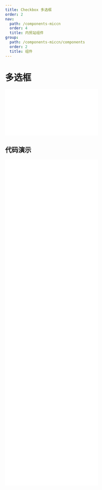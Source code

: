 ```yaml
---
title: Checkbox 多选框
order: 2
nav:
  path: /components-miccn
  order: 4
  title: 内贸站组件
group:
  path: /components-miccn/components
  order: 2
  title: 组件
---
```


# 多选框

<div>
<embed src="@docs-common/checkbox/index.md"></embed>
</div>
        
## 代码演示

<Row gutter=8>

  <Col span=12>
    
  <div class="code-box"><embed src="@abiz-rc-miccn/checkbox/demo/basic-checkbox-miccn.md"></embed></div>
          
  <div class="code-box"><embed src="@abiz-rc-miccn/checkbox/demo/controller-checkbox-miccn.md"></embed></div>
          
  <div class="code-box"><embed src="@abiz-rc-miccn/checkbox/demo/check-all-checkbox-miccn.md"></embed></div>
          
  </Col>
          
  <Col span=12>
    
  <div class="code-box"><embed src="@abiz-rc-miccn/checkbox/demo/disabled-checkbox-miccn.md"></embed></div>
          
  <div class="code-box"><embed src="@abiz-rc-miccn/checkbox/demo/group-checkbox-miccn.md"></embed></div>
          
  <div class="code-box"><embed src="@abiz-rc-miccn/checkbox/demo/layout-checkbox-miccn.md"></embed></div>
          
  </Col>
          
</Row>
        
<div><embed src="@docs-common/checkbox/index-api.md"></embed><div>
